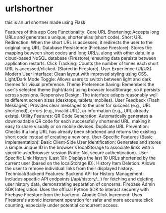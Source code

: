 # urlshortner
this is an url shortner made using Flask

Features of this app
Core Functionality:
Core URL Shortening: Accepts long URLs and generates a unique, shorter alias (short code).
Short URL Redirection: When the short URL is accessed, it redirects the user to the original long URL.
Database Persistence (Firebase Firestore): Stores the mapping between short codes and long URLs, along with other data, in a cloud-based NoSQL database (Firestore), ensuring data persists between application restarts.
Click Tracking: Counts the number of times each short URL is accessed/clicked. (Stored in Firestore).
User Experience (UI/UX):
Modern User Interface: Clean layout with improved styling using CSS.
Light/Dark Mode Toggle: Allows users to switch between light and dark themes for visual preference.
Theme Preference Saving: Remembers the user's selected theme (light/dark) using browser localStorage, so it persists across sessions.
Responsive Design: The interface adapts reasonably well to different screen sizes (desktops, tablets, mobiles).
User Feedback (Flash Messages): Provides clear messages to the user for success (e.g., URL shortened), errors (e.g., invalid URL), or information (e.g., URL already exists).
Utility Features:
QR Code Generation: Automatically generates a downloadable QR code for each successfully shortened URL, making it easy to share visually or on mobile devices.
Duplicate URL Prevention: Checks if a long URL has already been shortened and returns the existing short code instead of creating a new one.
User-Specific Features (Basic Implementation):
Basic Client-Side User Identification: Generates and stores a simple unique ID in the browser's localStorage to associate links with a specific user/browser session (Note: Not secure authentication).
User-Specific Link History (Last 10): Displays the last 10 URLs shortened by the current user (based on the localStorage ID).
History Item Deletion: Allows the user to remove individual links from their displayed history.
Technical/Backend Features:
Backend API for History Management: Includes specific API endpoints (/api/history/...) for fetching and deleting user history data, demonstrating separation of concerns.
Firebase Admin SDK Integration: Uses the official Python SDK to interact securely with Firebase Firestore from the backend.
Atomic Click Increment: Uses Firestore's atomic increment operation for safer and more accurate click counting, especially under potential concurrent access.
